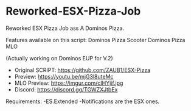 # Reworked-ESX-Pizza-Job
Reworked ESX Pizza Job ass A Dominos Pizza.

Features available on this script:
Dominos Pizza Scooter
Dominos Pizza MLO

(Actually working on Dominos EUP for V.2)

- Original SCRIPT: https://github.com/ZAUB1/ESX-Pizza
- Preview: https://youtu.be/mjG3l8uteMc
- MLO Preview: https://imgur.com/cIHYjif.jpg
- Discord: https://discord.gg/TGWZXJtbEx

Requirements:
-ES.Extended
-Notifications are the ESX ones.

